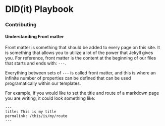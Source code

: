 # DID(it) Playbook

### Contributing

#### Understanding Front matter

Front matter is something that should be added to every page on this site. It is something that allows you
to utilize a lot of the power that Jekyll gives you. For reference, front matter is the content at the beginning
of our files that starts and ends with: `---`.

Everything between sets of `---` is called front matter, and this is where an infinite number of properties
can be defined that can be used programatically within our templates.

For example, if you would like to set the title and route of a markdown page you are writing, it could
look something like:

```
---
title: This is my title
permalink: /this/is/my/route
---
```
